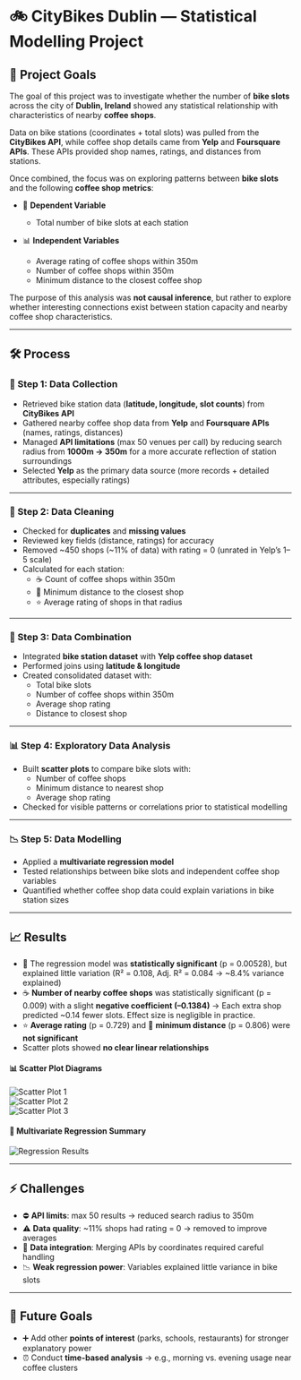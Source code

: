 # 🚲 CityBikes Dublin — Statistical Modelling Project

## 📌 Project Goals

The goal of this project was to investigate whether the number of **bike slots** across the city of **Dublin, Ireland** showed any statistical relationship with characteristics of nearby **coffee shops**.  

Data on bike stations (coordinates + total slots) was pulled from the **CityBikes API**, while coffee shop details came from **Yelp** and **Foursquare APIs**. These APIs provided shop names, ratings, and distances from stations.  

Once combined, the focus was on exploring patterns between **bike slots** and the following **coffee shop metrics**:  

- 🎯 **Dependent Variable**  
  - Total number of bike slots at each station  

- 📊 **Independent Variables**  
  - Average rating of coffee shops within 350m  
  - Number of coffee shops within 350m  
  - Minimum distance to the closest coffee shop  

The purpose of this analysis was **not causal inference**, but rather to explore whether interesting connections exist between station capacity and nearby coffee shop characteristics.  

---

## 🛠️ Process

### 🔎 Step 1: Data Collection
- Retrieved bike station data (**latitude, longitude, slot counts**) from **CityBikes API**  
- Gathered nearby coffee shop data from **Yelp** and **Foursquare APIs** (names, ratings, distances)  
- Managed **API limitations** (max 50 venues per call) by reducing search radius from **1000m → 350m** for a more accurate reflection of station surroundings  
- Selected **Yelp** as the primary data source (more records + detailed attributes, especially ratings)  

---

### 🧹 Step 2: Data Cleaning
- Checked for **duplicates** and **missing values**  
- Reviewed key fields (distance, ratings) for accuracy  
- Removed ~450 shops (~11% of data) with rating = 0 (unrated in Yelp’s 1–5 scale)  
- Calculated for each station:  
  - ☕ Count of coffee shops within 350m  
  - 📏 Minimum distance to the closest shop  
  - ⭐ Average rating of shops in that radius  

---

### 🔗 Step 3: Data Combination
- Integrated **bike station dataset** with **Yelp coffee shop dataset**  
- Performed joins using **latitude & longitude**  
- Created consolidated dataset with:  
  - Total bike slots  
  - Number of coffee shops within 350m  
  - Average shop rating  
  - Distance to closest shop  

---

### 📊 Step 4: Exploratory Data Analysis
- Built **scatter plots** to compare bike slots with:  
  - Number of coffee shops  
  - Minimum distance to nearest shop  
  - Average shop rating  
- Checked for visible patterns or correlations prior to statistical modelling  

---

### 📉 Step 5: Data Modelling
- Applied a **multivariate regression model**  
- Tested relationships between bike slots and independent coffee shop variables  
- Quantified whether coffee shop data could explain variations in bike station sizes  

---

## 📈 Results

- 📌 The regression model was **statistically significant** (p = 0.00528), but explained little variation (R² = 0.108, Adj. R² = 0.084 → ~8.4% variance explained)  
- ☕ **Number of nearby coffee shops** was statistically significant (p = 0.009) with a slight **negative coefficient (–0.1384)** → Each extra shop predicted ~0.14 fewer slots. Effect size is negligible in practice.  
- ⭐ **Average rating** (p = 0.729) and 📏 **minimum distance** (p = 0.806) were **not significant**  
- Scatter plots showed **no clear linear relationships**  

#### 📊 Scatter Plot Diagrams
![Scatter Plot 1](./images/EDA_01.png)  
![Scatter Plot 2](./images/EDA_02.png)  
![Scatter Plot 3](./images/EDA_03.png)  

#### 📑 Multivariate Regression Summary
![Regression Results](./images/regression_modelling.png)  

---

## ⚡ Challenges
- ⛔ **API limits**: max 50 results → reduced search radius to 350m  
- ⚠️ **Data quality**: ~11% shops had rating = 0 → removed to improve averages  
- 🔗 **Data integration**: Merging APIs by coordinates required careful handling  
- 📉 **Weak regression power**: Variables explained little variance in bike slots  

---

## 🚀 Future Goals
- ➕ Add other **points of interest** (parks, schools, restaurants) for stronger explanatory power  
- ⏰ Conduct **time-based analysis** → e.g., morning vs. evening usage near coffee clusters  
